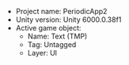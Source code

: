 <!-- UNITY CODE ASSIST INSTRUCTIONS START -->
- Project name: PeriodicApp2
- Unity version: Unity 6000.0.38f1
- Active game object:
  - Name: Text (TMP)
  - Tag: Untagged
  - Layer: UI
<!-- UNITY CODE ASSIST INSTRUCTIONS END -->